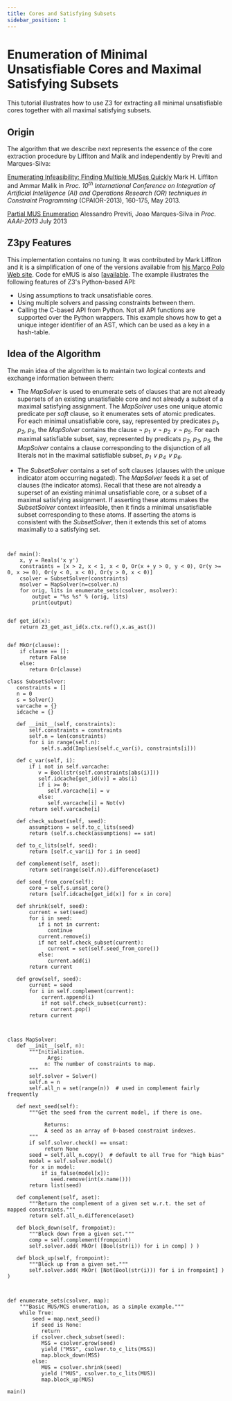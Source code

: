 ```yaml
---
title: Cores and Satisfying Subsets
sidebar_position: 1
---
```



# Enumeration of Minimal Unsatisfiable Cores and Maximal Satisfying Subsets

This tutorial illustrates how to use Z3 for extracting all minimal unsatisfiable cores
together with all maximal satisfying subsets. 

## Origin
The algorithm that we describe next 
represents the essence of the core extraction procedure by Liffiton and Malik and independently 
by Previti and Marques-Silva:




[Enumerating Infeasibility: Finding Multiple MUSes Quickly](http://www.iwu.edu/~mliffito/publications/cpaior13_liffiton_MARCO.pdf)
Mark H. Liffiton and Ammar Malik
in _Proc. 10<sup>th</sup> International Conference on Integration of Artificial 
Intelligence (AI) and Operations Research (OR) techniques in Constraint Programming_ (CPAIOR-2013), 160-175, May 2013.


[Partial MUS Enumeration](http://logos.ucd.ie/wiki/doku.php?id=emus)
Alessandro Previti, Joao Marques-Silva
in <i>Proc. AAAI-2013</i> July 2013


## Z3py Features
This implementation contains no tuning. 
It was contributed by Mark Liffiton and it is a simplification of one of the versions available from
[his Marco Polo Web site](http://sun.iwu.edu/~mliffito/marco/). 
Code for eMUS is also [[available](http://logos.ucd.ie/wiki/doku.php?id=emus).
The example illustrates the following features of Z3's Python-based API:


* Using assumptions to track unsatisfiable cores.
* Using multiple solvers and passing constraints between them.
* Calling the C-based API from Python. Not all API functions are supported over the Python 
wrappers. This example shows how to get a unique integer identifier of an AST, 
which can be used as a key in a hash-table.

## Idea of the Algorithm
The main idea of the algorithm is to maintain two 
logical contexts and exchange information between them:


* The <em>MapSolver</em> is used to enumerate sets of clauses that are not already
supersets of an existing unsatisfiable core and not already a subset of a maximal satisfying assignment.
The <em>MapSolver</em> uses one unique atomic predicate per <em>soft</em> clause, so it enumerates
sets of atomic predicates. For each minimal unsatisfiable core, say, represented by predicates
<em>p<sub>1</sub>, p<sub>2</sub>, p<sub>5</sub></em>, the <em>MapSolver</em> contains the 
clause <em> &not; p<sub>1</sub> &or; &not; p<sub>2</sub> &or; &not; p<sub>5</sub></em>.
For each maximal satisfiable subset, say, represented by predicats
<em>p<sub>2</sub>, p<sub>3</sub>, p<sub>5</sub></em>, the 
<em>MapSolver</em> contains a clause corresponding to the disjunction of all literals
not in the maximal satisfiable subset, <em>p<sub>1</sub> &or; p<sub>4</sub> &or; p<sub>6</sub></em>. 

* The <em>SubsetSolver</em> contains a set
of soft clauses (clauses with the unique indicator atom occurring negated).
The <em>MapSolver</em> feeds it a set of clauses (the indicator atoms).
Recall that these are not already a superset of an existing minimal
unsatisfiable core, or a subset of a maximal satisfying assignment. 
If asserting these atoms makes the <em>SubsetSolver</em> context infeasible, 
then it finds a minimal unsatisfiable subset corresponding to these atoms.
If asserting the atoms is consistent with the <em>SubsetSolver</em>, then 
it extends this set of atoms maximally to a satisfying set.

```z3-python


def main():
    x, y = Reals('x y')
    constraints = [x > 2, x < 1, x < 0, Or(x + y > 0, y < 0), Or(y >= 0, x >= 0), Or(y < 0, x < 0), Or(y > 0, x < 0)]
    csolver = SubsetSolver(constraints)
    msolver = MapSolver(n=csolver.n)
    for orig, lits in enumerate_sets(csolver, msolver):
        output = "%s %s" % (orig, lits)
        print(output)


def get_id(x):
    return Z3_get_ast_id(x.ctx.ref(),x.as_ast())


def MkOr(clause):
    if clause == []:
       return False
    else:
       return Or(clause)

class SubsetSolver:
   constraints = []
   n = 0
   s = Solver()
   varcache = {}
   idcache = {}

   def __init__(self, constraints):
       self.constraints = constraints
       self.n = len(constraints)
       for i in range(self.n):
           self.s.add(Implies(self.c_var(i), constraints[i]))

   def c_var(self, i):
       if i not in self.varcache:
          v = Bool(str(self.constraints[abs(i)]))
          self.idcache[get_id(v)] = abs(i)
          if i >= 0:
             self.varcache[i] = v
          else:
             self.varcache[i] = Not(v)
       return self.varcache[i]

   def check_subset(self, seed):
       assumptions = self.to_c_lits(seed)
       return (self.s.check(assumptions) == sat)
        
   def to_c_lits(self, seed):
       return [self.c_var(i) for i in seed]

   def complement(self, aset):
       return set(range(self.n)).difference(aset)

   def seed_from_core(self):
       core = self.s.unsat_core()
       return [self.idcache[get_id(x)] for x in core]

   def shrink(self, seed):       
       current = set(seed)
       for i in seed:
          if i not in current:
             continue
          current.remove(i)
          if not self.check_subset(current):
             current = set(self.seed_from_core())
          else:
             current.add(i)
       return current

   def grow(self, seed):
       current = seed
       for i in self.complement(current):
           current.append(i)
           if not self.check_subset(current):
              current.pop()
       return current



class MapSolver:
   def __init__(self, n):
       """Initialization.
             Args:
            n: The number of constraints to map.
       """
       self.solver = Solver()
       self.n = n
       self.all_n = set(range(n))  # used in complement fairly frequently

   def next_seed(self):
       """Get the seed from the current model, if there is one.
	
            Returns:
            A seed as an array of 0-based constraint indexes.
       """
       if self.solver.check() == unsat:
            return None
       seed = self.all_n.copy()  # default to all True for "high bias"
       model = self.solver.model()
       for x in model:
           if is_false(model[x]):
              seed.remove(int(x.name()))
       return list(seed)

   def complement(self, aset):
       """Return the complement of a given set w.r.t. the set of mapped constraints."""
       return self.all_n.difference(aset)

   def block_down(self, frompoint):
       """Block down from a given set."""
       comp = self.complement(frompoint)
       self.solver.add( MkOr( [Bool(str(i)) for i in comp] ) )

   def block_up(self, frompoint):
       """Block up from a given set."""
       self.solver.add( MkOr( [Not(Bool(str(i))) for i in frompoint] ) )
    


def enumerate_sets(csolver, map):
    """Basic MUS/MCS enumeration, as a simple example."""
    while True:
        seed = map.next_seed()
        if seed is None:
           return
        if csolver.check_subset(seed):
           MSS = csolver.grow(seed)
           yield ("MSS", csolver.to_c_lits(MSS))
           map.block_down(MSS)
        else:
           MUS = csolver.shrink(seed)
           yield ("MUS", csolver.to_c_lits(MUS))
           map.block_up(MUS)

main()

```
